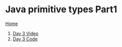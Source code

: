# Java primitive types Part1

[Home](../../README.md)

1. <a href="https://www.youtube.com/watch?v=y1zEU4IL3KI" target="_blank" rel="noopener noreferrer">Day 3 Video</a>
1. <a href="https://github.com/VKRISHNANB/javabasiclessons/tree/main/javabasiclessons/src/com/lessons/day3" target="_blank" rel="noopener noreferrer">Day 3 Code</a>